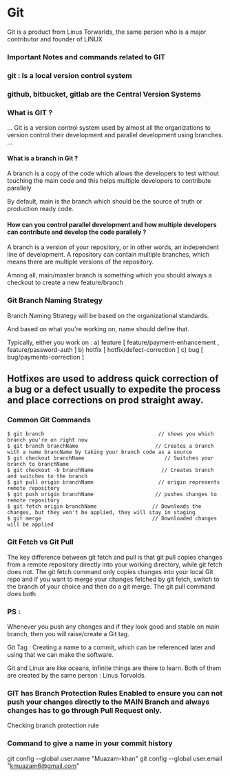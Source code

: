 # Git 

Git is a product from Linus Torwarlds, the same person who is a major contributor and founder of LINUX

### Important Notes and commands related to GIT

### git : Is a local version control system

### github, bitbucket, gitlab are the Central Version Systems

### What is GIT ?

...
Git is a version control system used by almost all the organizations to version control their development and parallel development using branches.
...

#### What is a branch in Git ?

A branch is a copy of the code which allows the developers to test without touching the main code and this helps multiple developers to contribute parallely

By default, main is the branch which should be the source of truth or production ready code.

#### How can you control parallel development and how multiple developers can contribute and develop the code parallely ?

A branch is a version of your repository, or in other words, an independent line of development. A repository can contain multiple branches, which means there are multiple versions of the repository.

Among all, main/master branch is something which you should always a checkout to create a new feature/branch

### Git Branch Naming Strategy

Branch Naming Strategy will be based on the organizational standards.  

And based on what you're working on, name should define that.

Typically, either you work on  :
    a)  feature       [ feature/payment-enhancement , feature/password-auth ]
    b)  hotfix        [ hotfix/defect-correction ]
    c)  bug           [ bug/payments-correction ]

## Hotfixes are used to address quick correction of a bug or a defect usually to expedite the process and place corrections on prod straight away.

### Common Git Commands

    $ git branch                                     // shows you which branch you're on right now 
    $ git branch branchName                         // Creates a branch with a name brancName by taking your branch code as a source 
    $ git checkout branchName                          // Switches your branch to branchName 
    $ git checkout -b branchName                      // Creates branch and switches to the branch
    $ git pull origin branchName                     // origin represents remote repository
    $ git push origin branchName                    // pushes changes to remote repository
    $ git fetch origin branchName                  // Downloads the changes, but they won't be applied, they will stay in staging
    $ git merge                                    // Downloaded changes will be applied

 ### Git Fetch vs Git Pull

 The key difference between git fetch and pull is that git pull copies changes from a remote repository directly into your working directory, while git fetch does not. The git fetch command only copies changes into your local Git repo and if you want to merge your changes fetched by git fetch, switch to the branch of your choice and then do a git merge. The git pull command does both


### PS :

Whenever you push any changes and if they look good and stable on main branch, then you will raise/create a Git tag.

Git Tag : Creating a name to a commit, which can be referenced later and using that we can make the software.

Git and Linux are like oceans, infinite things are there to learn. Both of them are created by the same person : Linus  Torvolds.

### GIT has Branch Protection Rules Enabled to ensure you can not push your changes directly to the MAIN Branch and always changes has to go through Pull Request only.

Checking branch protection rule

### Command to give a name in your commit history 

git config --global user.name "Muazam-khan"
git config --global user.email "kmuazam6@gmail.com"

